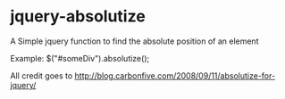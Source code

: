 jquery-absolutize
=================
A Simple jquery function to find the absolute position of an element


Example:
$("#someDiv").absolutize();

All credit goes to http://blog.carbonfive.com/2008/09/11/absolutize-for-jquery/ 
